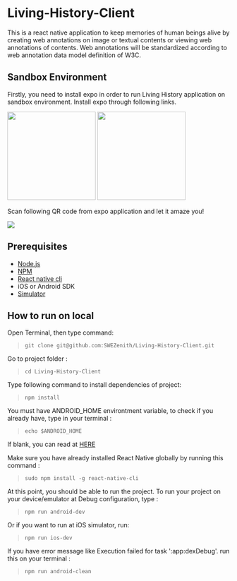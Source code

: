 # Living-History-Client


This is a react native application to keep memories of human beings alive by creating web annotations on image or textual contents or viewing web annotations of contents. Web annotations will be standardized according to web annotation data model definition of W3C.

## Sandbox Environment

Firstly, you need to install expo in order to run Living History application on sandbox environment. Install expo through following links.

<div style="display:inline-block">
<img src="https://github.com/bulentrahimkazanci/Living-History-Client/blob/master/assets/app-store.png" width="200" style="display:inline;"/>
<img src="https://github.com/bulentrahimkazanci/Living-History-Client/blob/master/assets/play-store.png" width="200" style="display:inline;"/>
 </div>


Scan following QR code from expo application and let it amaze you!

<img src="https://github.com/bulentrahimkazanci/Living-History-Client/blob/master/assets/living-memories-qr.png"/>






## Prerequisites

* [Node.js](https://nodejs.org/en/download/)
* [NPM](https://www.npmjs.com/get-npm)
* [React native cli](https://www.npmjs.com/package/react-native-cli)
* iOS or Android SDK
* [Simulator](https://docs.genymotion.com/Content/01_Get_Started/Installation.htm)

## How to run on local

Open Terminal, then type command:

> ```git clone git@github.com:SWEZenith/Living-History-Client.git```

Go to project folder :

> ```cd Living-History-Client```

Type following command to install dependencies of project:

> ```npm install```

You must have ANDROID_HOME environtment variable, to check if you already have, type in your terminal :

> ```echo $ANDROID_HOME```

If blank, you can read at [HERE](https://goo.gl/XSBmwE)

Make sure you have already installed React Native globally by running this command :

> ```sudo npm install -g react-native-cli```

At this point, you should be able to run the project. To run your project on your device/emulator at Debug configuration, type :

> ```npm run android-dev```

Or if you want to run at iOS simulator, run:

> ```npm run ios-dev```

If you have error message like Execution failed for task ':app:dexDebug'. run this on your terminal :

> ```npm run android-clean```
